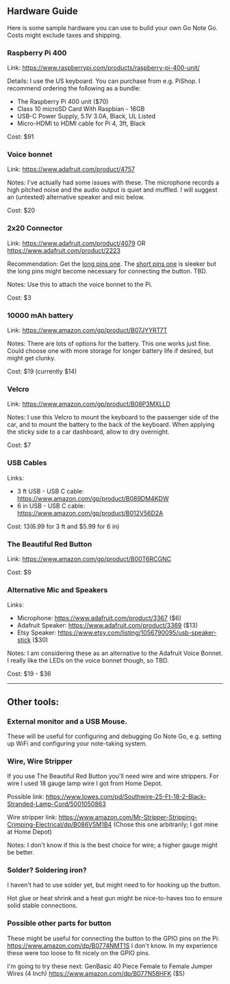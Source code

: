 ## Hardware Guide

Here is some sample hardware you can use to build your own Go Note Go. Costs might exclude taxes and shipping.

### Raspberry Pi 400

Link: https://www.raspberrypi.com/products/raspberry-pi-400-unit/

Details: I use the US keyboard. You can purchase from e.g. PiShop. I recommend ordering the following as a bundle:
 - The Raspberry Pi 400 unit ($70)
 - Class 10 microSD Card With Raspbian - 16GB
 - USB-C Power Supply, 5.1V 3.0A, Black, UL Listed
 - Micro-HDMI to HDMI cable for Pi 4, 3ft, Black

Cost: $91

### Voice bonnet

Link: https://www.adafruit.com/product/4757

Notes: I've actually had some issues with these. The microphone records a high pitched noise and the audio output is quiet and muffled. I will suggest an (untested) alternative speaker and mic below.

Cost: $20

### 2x20 Connector

Link: https://www.adafruit.com/product/4079 OR https://www.adafruit.com/product/2223

Recommendation: Get the [long pins one](https://www.adafruit.com/product/2223). The [short pins one](https://www.adafruit.com/product/4079) is sleeker but the long pins might become necessary for connecting the button. TBD.

Notes: Use this to attach the voice bonnet to the Pi.

Cost: $3

### 10000 mAh battery

Link: https://www.amazon.com/gp/product/B07JYYRT7T

Notes: There are lots of options for the battery. This one works just fine. Could choose one with more storage for longer battery life if desired, but might get clunky.

Cost: $19 (currently $14)

### Velcro

Link: https://www.amazon.com/gp/product/B08P3MXLLD

Notes: I use this Velcro to mount the keyboard to the passenger side of the car, and to mount the battery to the back of the keyboard. When applying the sticky side to a car dashboard, allow to dry overnight.

Cost: $7

### USB Cables

Links:
* 3 ft USB - USB C cable: https://www.amazon.com/gp/product/B089DM4KDW
* 6 in USB - USB C cable: https://www.amazon.com/gp/product/B012V56D2A

Cost: $13 ($6.99 for 3 ft and $5.99 for 6 in)

### The Beautiful Red Button

Link: https://www.amazon.com/gp/product/B00T6RCGNC

Cost: $9

### Alternative Mic and Speakers

Links:
* Microphone: https://www.adafruit.com/product/3367 ($6)
* Adafruit Speaker: https://www.adafruit.com/product/3369 ($13)
* Etsy Speaker: https://www.etsy.com/listing/1056790095/usb-speaker-stick ($30)

Notes: I am considering these as an alternative to the Adafruit Voice Bonnet. I really like the LEDs on the voice bonnet though, so TBD.

Cost: $19 - $36

---

## Other tools:

### External monitor and a USB Mouse.

These will be useful for configuring and debugging Go Note Go, e.g. setting up WiFi and configuring your note-taking system.

### Wire, Wire Stripper

If you use The Beautiful Red Button you'll need wire and wire strippers. For wire I used 18 gauge lamp wire I got from Home Depot.

Possible link: https://www.lowes.com/pd/Southwire-25-Ft-18-2-Black-Stranded-Lamp-Cord/5001050863

Wire stripper link: https://www.amazon.com/Mr-Stripper-Stripping-Crimping-Electrical/dp/B086V5M1B4 (Chose this one arbitrarily; I got mine at Home Depot)

Notes: I don't know if this is the best choice for wire; a higher gauge might be better.

### Solder? Soldering iron?

I haven't had to use solder yet, but might need to for hooking up the button.

Hot glue or heat shrink and a heat gun might be nice-to-haves too to ensure solid stable connections.

### Possible other parts for button

These might be useful for connecting the button to the GPIO pins on the Pi:
https://www.amazon.com/dp/B0774NMT1S
I don't know. In my experience these were too loose to fit nicely on the GPIO pins.

I'm going to try these next: GenBasic 40 Piece Female to Female Jumper Wires (4 Inch) https://www.amazon.com/dp/B077N58HFK ($5)
